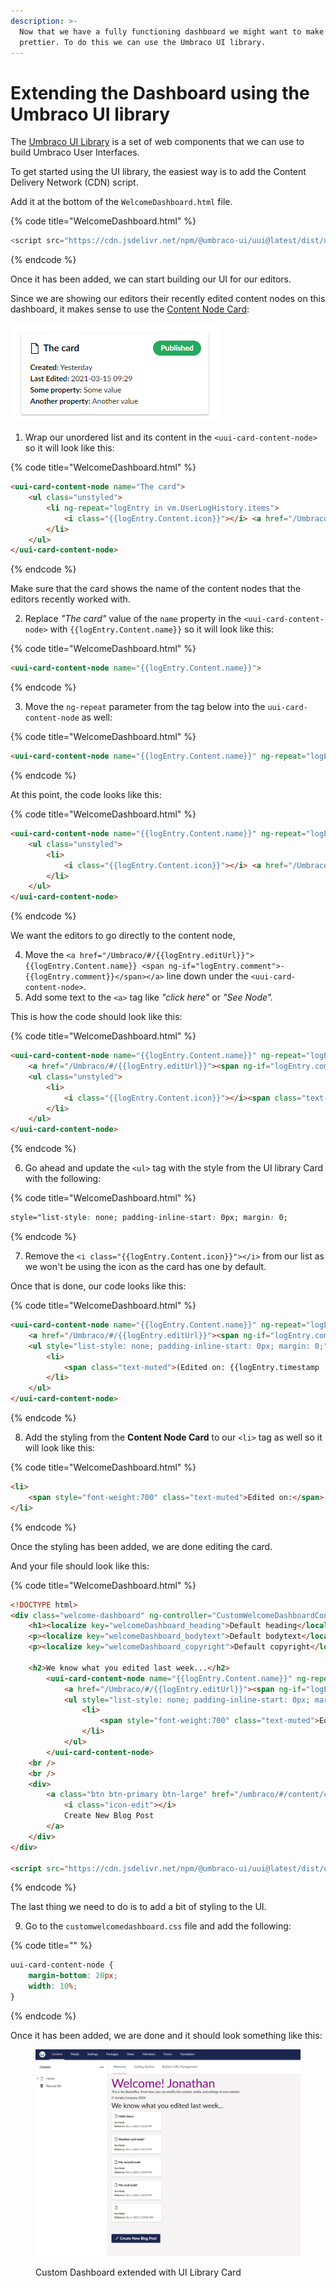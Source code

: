 ```yaml
---
description: >-
  Now that we have a fully functioning dashboard we might want to make it look
  prettier. To do this we can use the Umbraco UI library.
---
```


# Extending the Dashboard using the Umbraco UI library

The [Umbraco UI Library](../../extending/ui-library.md) is a set of web components that we can use to build Umbraco User Interfaces.

To get started using the UI library, the easiest way is to add the Content Delivery Network (CDN) script.

Add it at the bottom of the `WelcomeDashboard.html` file.

{% code title="WelcomeDashboard.html" %}
```javascript
<script src="https://cdn.jsdelivr.net/npm/@umbraco-ui/uui@latest/dist/uui.min.js"></script>
```
{% endcode %}

Once it has been added, we can start building our UI for our editors.

Since we are showing our editors their recently edited content nodes on this dashboard, it makes sense to use the [Content Node Card](https://uui.umbraco.com/?path=/docs/uui-card-content-node--aaa-overview):

![Content Node Card](<../../../../new-backoffice/tutorials/images/uiLibraryCard (1).png>)

1. Wrap our unordered list and its content in the `<uui-card-content-node>` so it will look like this:

{% code title="WelcomeDashboard.html" %}
```html
<uui-card-content-node name="The card">
    <ul class="unstyled">
        <li ng-repeat="logEntry in vm.UserLogHistory.items">
            <i class="{{logEntry.Content.icon}}"></i> <a href="/Umbraco/#/{{logEntry.editUrl}}">{{logEntry.Content.name}} <span ng-if="logEntry.comment">- {{logEntry.comment}}</span></a> - <span class="text-muted">(Edited on: {{logEntry.timestamp  | date:'medium'}})</span>
        </li>
    </ul>
</uui-card-content-node>
```
{% endcode %}

Make sure that the card shows the name of the content nodes that the editors recently worked with.&#x20;

2. Replace _"The card"_ value of the `name` property in the `<uui-card-content-node>` with `{{logEntry.Content.name}}` so it will look like this:

{% code title="WelcomeDashboard.html" %}
```html
<uui-card-content-node name="{{logEntry.Content.name}}"> 
```
{% endcode %}

3. Move the `ng-repeat` parameter from the tag below into the `uui-card-content-node` as well:

{% code title="WelcomeDashboard.html" %}
```html
<uui-card-content-node name="{{logEntry.Content.name}}" ng-repeat="logEntry in vm.UserLogHistory.items">
```
{% endcode %}

At this point, the code looks like this:

{% code title="WelcomeDashboard.html" %}
```html
<uui-card-content-node name="{{logEntry.Content.name}}" ng-repeat="logEntry in vm.UserLogHistory.items">
    <ul class="unstyled">
        <li>
            <i class="{{logEntry.Content.icon}}"></i> <a href="/Umbraco/#/{{logEntry.editUrl}}">{{logEntry.Content.name}} <span ng-if="logEntry.comment">- {{logEntry.comment}}</span></a> - <span class="text-muted">(Edited on: {{logEntry.timestamp | date:'medium'}})</span>
        </li>
    </ul>
</uui-card-content-node>
```
{% endcode %}

We want the editors to go directly to the content node,&#x20;

4. Move the `<a href="/Umbraco/#/{{logEntry.editUrl}}">{{logEntry.Content.name}} <span ng-if="logEntry.comment">- {{logEntry.comment}}</span></a>` line down under the `<uui-card-content-node>`.
5. Add some text to the `<a>` tag like _"click here"_ or _"See Node"._

This is how the code should look like this:

{% code title="WelcomeDashboard.html" %}
```html
<uui-card-content-node name="{{logEntry.Content.name}}" ng-repeat="logEntry in vm.UserLogHistory.items">
    <a href="/Umbraco/#/{{logEntry.editUrl}}"><span ng-if="logEntry.comment"> {{logEntry.comment}}</span><span style="font-weight: 700">See Node</span></a>
    <ul class="unstyled">
        <li>
            <i class="{{logEntry.Content.icon}}"></i><span class="text-muted">(Edited on: {{logEntry.timestamp  | date:'medium'}})</span>
        </li>
    </ul>
</uui-card-content-node>
```
{% endcode %}

6. Go ahead and update the `<ul>` tag with the style from the UI library Card with the following:

{% code title="WelcomeDashboard.html" %}
```css
style="list-style: none; padding-inline-start: 0px; margin: 0;
```
{% endcode %}

7. Remove the `<i class="{{logEntry.Content.icon}}"></i>` from our list as we won't be using the icon as the card has one by default.

Once that is done, our code looks like this:

{% code title="WelcomeDashboard.html" %}
```html
<uui-card-content-node name="{{logEntry.Content.name}}" ng-repeat="logEntry in vm.UserLogHistory.items">
    <a href="/Umbraco/#/{{logEntry.editUrl}}"><span ng-if="logEntry.comment"> {{logEntry.comment}}</span><span style="font-weight: 700">See Node</span></a>
    <ul style="list-style: none; padding-inline-start: 0px; margin: 0;">
        <li>
            <span class="text-muted">(Edited on: {{logEntry.timestamp  | date:'medium'}})</span>
        </li>
    </ul>
</uui-card-content-node>
```
{% endcode %}

8. Add the styling from the **Content Node Card** to our `<li>` tag as well so it will look like this:

{% code title="WelcomeDashboard.html" %}
```html
<li>
    <span style="font-weight:700" class="text-muted">Edited on:</span> {{logEntry.timestamp  | date:'medium'}}
</li>
```
{% endcode %}

Once the styling has been added, we are done editing the card.

And your file should look like this:

{% code title="WelcomeDashboard.html" %}
```html
<!DOCTYPE html>
<div class="welcome-dashboard" ng-controller="CustomWelcomeDashboardController as vm">
    <h1><localize key="welcomeDashboard_heading">Default heading</localize> {{vm.UserName}}</h1>
    <p><localize key="welcomeDashboard_bodytext">Default bodytext</localize></p>
    <p><localize key="welcomeDashboard_copyright">Default copyright</localize></p>

    <h2>We know what you edited last week...</h2>
        <uui-card-content-node name="{{logEntry.Content.name}}" ng-repeat="logEntry in vm.UserLogHistory.items">
            <a href="/Umbraco/#/{{logEntry.editUrl}}"><span ng-if="logEntry.comment"> {{logEntry.comment}}</span><span style="font-weight: 700">See Node</span></a>   
            <ul style="list-style: none; padding-inline-start: 0px; margin: 0;">
                <li>
                    <span style="font-weight:700" class="text-muted">Edited on:</span> {{logEntry.timestamp  | date:'medium'}}
                </li>
            </ul>
        </uui-card-content-node>
    <br />
    <br />
    <div>
        <a class="btn btn-primary btn-large" href="/umbraco/#/content/content/edit/1065?doctype=BlogPost&create=true">
            <i class="icon-edit"></i>
            Create New Blog Post
        </a>
    </div>
</div>

<script src="https://cdn.jsdelivr.net/npm/@umbraco-ui/uui@latest/dist/uui.min.js"></script>
```
{% endcode %}

The last thing we need to do is to add a bit of styling to the UI.

9. Go to the `customwelcomedashboard.css` file and add the following:

{% code title="" %}
```css
uui-card-content-node {
    margin-bottom: 20px;
    width: 10%;
}
```
{% endcode %}

Once it has been added, we are done and it should look something like this:

<figure><img src="../../../../new-backoffice/tutorials/images/extendedWithUiLibrary (1).png" alt=""><figcaption><p>Custom Dashboard extended with UI Library Card</p></figcaption></figure>
